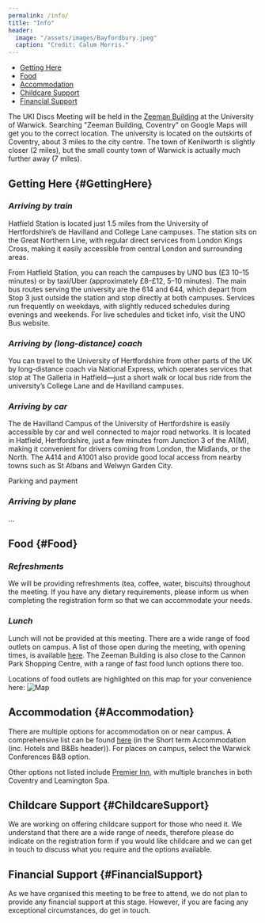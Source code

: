 ```yaml
---
permalink: /info/
title: "Info"
header: 
  image: "/assets/images/Bayfordbury.jpeg"
  caption: "Credit: Calum Morris."
---
```


- [Getting Here](#GettingHere)
- [Food](#Food)
- [Accommodation](#Accommodation)
- [Childcare Support](#ChildcareSupport)
- [Financial Support](#FinancialSupport)

The UKI Discs Meeting will be held in the [Zeeman Building](https://campus.warwick.ac.uk//search/623c8859421e6f5928c0c794) at the University of Warwick. Searching "Zeeman Building, Coventry" on Google Maps will get you to the correct location. The university is located on the outskirts of Coventry, about 3 miles to the city centre. The town of Kenilworth is slightly closer (2 miles), but the small county town of Warwick is actually much further away (7 miles).

## Getting Here {#GettingHere}
### *Arriving by train*

Hatfield Station is located just 1.5 miles from the University of Hertfordshire’s de Havilland and College Lane campuses. The station sits on the Great Northern Line, with regular direct services from London Kings Cross, making it easily accessible from central London and surrounding areas.

From Hatfield Station, you can reach the campuses by UNO bus (£3 10–15 minutes) or by taxi/Uber (approximately £8–£12, 5–10 minutes). The main bus routes serving the university are the 614 and 644, which depart from Stop 3 just outside the station and stop directly at both campuses. Services run frequently on weekdays, with slightly reduced schedules during evenings and weekends. For live schedules and ticket info, visit the UNO Bus website.


### *Arriving by (long-distance) coach*

You can travel to the University of Hertfordshire from other parts of the UK by long-distance coach via National Express, which operates services that stop at The Galleria in Hatfield—just a short walk or local bus ride from the university’s College Lane and de Havilland campuses.

### *Arriving by car*

The de Havilland Campus of the University of Hertfordshire is easily accessible by car and well connected to major road networks. It is located in Hatfield, Hertfordshire, just a few minutes from Junction 3 of the A1(M), making it convenient for drivers coming from London, the Midlands, or the North. The A414 and A1001 also provide good local access from nearby towns such as St Albans and Welwyn Garden City. 

Parking and payment

### *Arriving by plane*

...

## Food {#Food}

### *Refreshments*
We will be providing refreshments (tea, coffee, water, biscuits) throughout the meeting. If you have any dietary requirements, please inform us when completing the registration form so that we can accommodate your needs.

### *Lunch*
Lunch will not be provided at this meeting. There are a wide range of food outlets on campus. A list of those open during the meeting, with opening times, is available [here](https://warwick.ac.uk/services/retail/openingtimes/upcoming-times). The Zeeman Building is also close to the Cannon Park Shopping Centre, with a range of fast food lunch options there too. 

Locations of food outlets are highlighted on this map for your convenience here: ![Map](../assets/images/Map.png)

## Accommodation {#Accommodation} 

There are multiple options for accommodation on or near campus. A comprehensive list can be found [here](https://warwick.ac.uk/services/accommodation/staff/offcampus/relocationservice/shorttermaccommodation/) (in the Short term Accommodation (inc. Hotels and B&Bs header)). For places on campus, select the Warwick Conferences B&B option.

Other options not listed include [Premier Inn](https://www.premierinn.com/gb/en/hotels/england/west-midlands/coventry.html), with multiple branches in both Coventry and Leamington Spa.

## Childcare Support {#ChildcareSupport}

We are working on offering childcare support for those who need it. We understand that there are a wide range of needs, therefore please do indicate on the registration form if you would like childcare and we can get in touch to discuss what you require and the options available.

## Financial Support {#FinancialSupport}
As we have organised this meeting to be free to attend, we do not plan to provide any financial support at this stage. However, if you are facing any exceptional circumstances, do get in touch.
